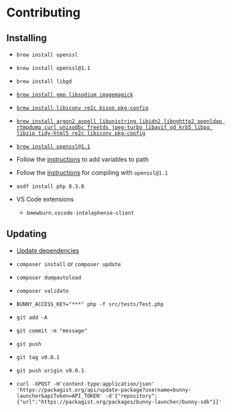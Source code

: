# Contributing

## Installing

- `brew install openssl`
- `brew install openssl@1.1`
- `brew install libgd`
- [`brew install gmp libsodium imagemagick`](https://github.com/asdf-community/asdf-php?tab=readme-ov-file#macos)
- [`brew install libiconv re2c bison pkg-config`](https://github.com/asdf-community/asdf-php/issues/164#issuecomment-1930398294)
- [`brew install argon2 aspell libunistring libidn2 libnghttp2 openldap rtmpdump curl unixodbc freetds jpeg-turbo libavif gd krb5 libpq libzip tidy-html5 re2c libiconv pkg-config`](https://github.com/asdf-community/asdf-php/issues/164#issuecomment-2126486644)
- [`brew install openssl@1.1`](https://github.com/asdf-community/asdf-php/issues/163#issuecomment-1935891611)

- Follow the [instructions](https://github.com/asdf-community/asdf-php/issues/164#issuecomment-2126486644) to add variables to path
- Follow the [instructions](https://github.com/asdf-community/asdf-php/issues/163#issuecomment-1935891611) for compiling with `openssl@1.1`

- `asdf install php 8.3.8`

- VS Code extensions
  - `bmewburn.vscode-intelephense-client`

## Updating

- [Update dependencies](https://stackoverflow.com/a/73543352)
- `composer install` or `composer update`
- `composer dumpautoload`
- `composer validate`
- `BUNNY_ACCESS_KEY="***" php -f src/tests/Test.php`

- `git add -A`
- `git commit -m "message"`
- `git push`
- `git tag v0.0.1`
- `git push origin v0.0.1`

- `curl -XPOST -H'content-type:application/json' 'https://packagist.org/api/update-package?username=bunny-launcher&apiToken=API_TOKEN' -d'{"repository":{"url":"https://packagist.org/packages/bunny-launcher/bunny-sdk"}}'`
